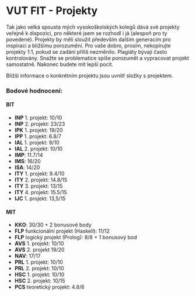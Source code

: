 # VUT FIT - Projekty

Tak jako velká spousta mých vysokoškolských kolegů dává své projekty veřejně k dispozici, pro některé jsem se rozhodl i já (alespoň pro ty povedené). 
Projekty by měli sloužit především dalším generacím pro inspiraci a bližšímu porozumění.
Pro vaše dobro, prosím, nekopírujte projekty 1:1, pokud se zadání příliš nezměnilo. Plagiáty bývají často kontrolovány.
Snažte se problematice spíše porozumět a vypracovat projekt samostatně. Nakonec budete mít lepší pocit.

Bližší informace o konkrétním projektu jsou uvnitř složky s projektem.

### Bodové hodnocení:
#### BIT
- **INP** 1. projekt: 10/10
- **INP** 2. projekt: 23/23
- **IPK** 1. projekt: 19/20
- **IPP** 1. projekt: 6.8/7
- **IAL** 1. projekt: 9/10
- **IAL** 2. projekt: 10/10
- **IMP**: 11.7/14
- **IMS**: 16/20
- **ISA**: 14/20
- **ITY** 1. projekt: 9.4/10
- **ITY** 2. projekt: 14.8/15
- **ITY** 3. projekt: 13/15
- **ITY** 4. projekt: 15.5/15
- **IJC** 1. projekt: 13,5/15
#### MIT
- **KKO**: 30/30 + 2 bonusové body
- **FLP** funkcionální projekt (Haskell): 11/12
- **FLP** logický projekt (Prolog): 8/8 + 1 bonusový bod
- **AVS** 1. projekt: 10/10
- **AVS** 2. projekt 19/20
- **NAV**: 17/17
- **PRL** 1. projekt: 10/10
- **PRL** 2. projekt: 10/10
- **HSC** 1. projekt: 10/10
- **HSC** 2. projekt: 10/15
- **PCS** teoretický projekt: 4.8/6
